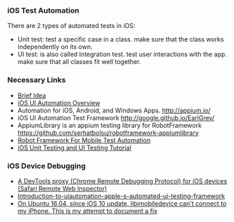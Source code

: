 ### iOS Test Automation

There are 2 types of automated tests in iOS:

*   Unit test:
        test a specific case in a class.
        make sure that the class works independently on its own.
*   UI test:
        is also called Integration test.
        test user interactions with the app.
        make sure that all classes fit well together.

### Necessary Links

* [Brief Idea](https://www.appcoda.com/automated-ui-test/)
* [iOS UI Automation Overview](https://github.com/asifurrouf/ios-ui-automation-overview/blob/master/OVERVIEW.md)
* Automation for iOS, Android, and Windows Apps. http://appium.io/
* iOS UI Automation Test Framework http://google.github.io/EarlGrey/
* AppiumLibrary is an appium testing library for RobotFramework https://github.com/serhatbolsu/robotframework-appiumlibrary
* [Robot Framework For Mobile Test Automation](https://www.xoriant.com/blog/product-engineering/robot-framework-mobile-test-automation.html)
* [iOS Unit Testing and UI Testing Tutorial](https://www.raywenderlich.com/150073/ios-unit-testing-and-ui-testing-tutorial)

### iOS Device Debugging

* [A DevTools proxy (Chrome Remote Debugging Protocol) for iOS devices (Safari Remote Web Inspector)](https://github.com/google/ios-webkit-debug-proxy)
* [Introduction-to-uiautomation-apple-s-automated-ui-testing-framework](https://www.cocoacontrols.com/posts/introduction-to-uiautomation-apple-s-automated-ui-testing-framework)
* [On Ubuntu 16.04, since iOS 10 update, libimobiledevice can't connect to my iPhone. This is my attempt to document a fix](https://gist.github.com/samrocketman/70dff6ebb18004fc37dc5e33c259a0fc)
